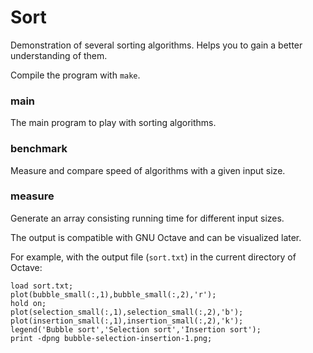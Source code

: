 # Sort

Demonstration of several sorting algorithms. Helps you to gain a better understanding of them.

Compile the program with `make`.

### main

The main program to play with sorting algorithms.

### benchmark

Measure and compare speed of algorithms with a given input size.

### measure

Generate an array consisting running time for different input sizes.

The output is compatible with GNU Octave and can be visualized later.

For example, with the output file (`sort.txt`) in the current directory of Octave:

```
load sort.txt;
plot(bubble_small(:,1),bubble_small(:,2),'r');
hold on;
plot(selection_small(:,1),selection_small(:,2),'b');
plot(insertion_small(:,1),insertion_small(:,2),'k');
legend('Bubble sort','Selection sort','Insertion sort');
print -dpng bubble-selection-insertion-1.png;
```
